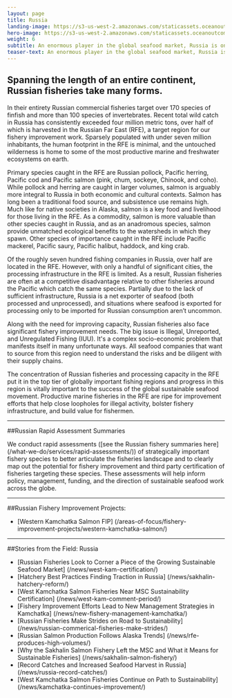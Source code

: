 ```yaml
---
layout: page
title: Russia
landing-image: https://s3-us-west-2.amazonaws.com/staticassets.oceanoutcomes.org/rollover+images/russian-fisheries-hover.jpg
hero-image: https://s3-us-west-2.amazonaws.com/staticassets.oceanoutcomes.org/hero+photos/russianfisherieshero.jpg
weight: 6
subtitle: An enormous player in the global seafood market, Russia is one of the world’s top ten producers of wild fish.
teaser-text: An enormous player in the global seafood market, Russia is one of the world’s top ten producers of wild fish. It is also a vitally important region for the future of sustainable seafood.
---
```

## Spanning the length of an entire continent, Russian fisheries take many forms. 

In their entirety Russian commercial fisheries target over 170 species of finfish and more than 100 species of invertebrates. Recent total wild catch in Russia has consistently exceeded four million metric tons, over half of which is harvested in the Russian Far East (RFE), a target region for our fishery improvement work. Sparsely populated with under seven million inhabitants, the human footprint in the RFE is minimal, and the untouched wilderness is home to some of the most productive marine and freshwater ecosystems on earth.

Primary species caught in the RFE are Russian pollock, Pacific herring, Pacific cod and Pacific salmon (pink, chum, sockeye, Chinook, and coho). While pollock and herring are caught in larger volumes, salmon is arguably more integral to Russia in both economic and cultural contexts. Salmon has long been a traditional food source, and subsistence use remains high. Much like for native societies in Alaska, salmon is a key food and livelihood for those living in the RFE. As a commodity, salmon is more valuable than other species caught in Russia, and as an anadromous species, salmon provide unmatched ecological benefits to the watersheds in which they spawn. Other species of importance caught in the RFE include Pacific mackerel, Pacific saury, Pacific halibut, haddock, and king crab.  

Of the roughly seven hundred fishing companies in Russia, over half are located in the RFE. However, with only a handful of significant cities, the processing infrastructure in the RFE is limited. As a result, Russian fisheries are often at a competitive disadvantage relative to other fisheries around the Pacific which catch the same species. Partially due to the lack of sufficient infrastructure, Russia is a net exporter of seafood (both processed and unprocessed), and situations where seafood is exported for processing only to be imported for Russian consumption aren’t uncommon. 

Along with the need for improving capacity, Russian fisheries also face significant fishery improvement needs. The big issue is Illegal, Unreported, and Unregulated Fishing (IUU). It's a complex socio-economic problem that manifests itself in many unfortunate ways. All seafood companies that want to source from this region need to understand the risks and be diligent with their supply chains.

The concentration of Russian fisheries and processing capacity in the RFE put it in the top tier of globally important fishing regions and progress in this region is vitally important to the success of the global sustainable seafood movement. Productive marine fisheries in the RFE are ripe for improvement efforts that help close loopholes for illegal activity, bolster fishery infrastructure, and build value for fishermen.

---
##Russian Rapid Assessment Summaries

We conduct rapid assessments ([see the Russian fishery summaries here] (/what-we-do/services/rapid-assessments/)) of strategically important fishery species to better articulate the fisheries landscape and to clearly map out the potential for fishery improvement and third party certification of fisheries targeting these species. These assessments will help inform policy, management, funding, and the direction of sustainable seafood work across the globe.

---
##Russian Fishery Improvement Projects:

* [Western Kamchatka Salmon FIP] (/areas-of-focus/fishery-improvement-projects/western-kamchatka-salmon/)

---
##Stories from the Field: Russia

* [Russian Fisheries Look to Corner a Piece of the Growing Sustainable Seafood Market] (/news/west-kam-certification/)
* [Hatchery Best Practices Finding Traction in Russia] (/news/sakhalin-hatchery-reform/)
* [West Kamchatka Salmon Fisheries Near MSC Sustainability Certification] (/news/west-kam-comment-period/)
* [Fishery Improvement Efforts Lead to New Management Strategies in Kamchatka] (/news/new-fishery-management-kamchatka/)
* [Russian Fisheries Make Strides on Road to Sustainability] (/news/russian-commerical-fisheries-make-strides/)
* [Russian Salmon Production Follows Alaska Trends] (/news/rfe-produces-high-volumes/)
* [Why the Sakhalin Salmon Fishery Left the MSC and What it Means for Sustainable Fisheries] (/news/sakhalin-salmon-fishery/)
* [Record Catches and Increased Seafood Harvest in Russia] (/news/russia-record-catches/)
* [West Kamchatka Salmon Fisheries Continue on Path to Sustainability] (/news/kamchatka-continues-improvement/)
